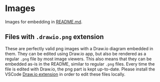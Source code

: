 # Images

Images for embedding in [README.md](/README.md).

## Files with `.drawio.png` extension

These are perfectly valid png images with a Draw.io diagram embedded in them.
They can be edited using Draw.io app, but also be rendered as a regular `.png` file by most image viewers.
This also means that they can be embedded as-is in the README, similar to regular `.png` files.
Every time the file is edited with Draw.io, the png part is kept up-to-date.
Please install the VSCode [Draw.io extension](https://marketplace.visualstudio.com/items?itemName=hediet.vscode-drawio) in order to edit these files locally.
